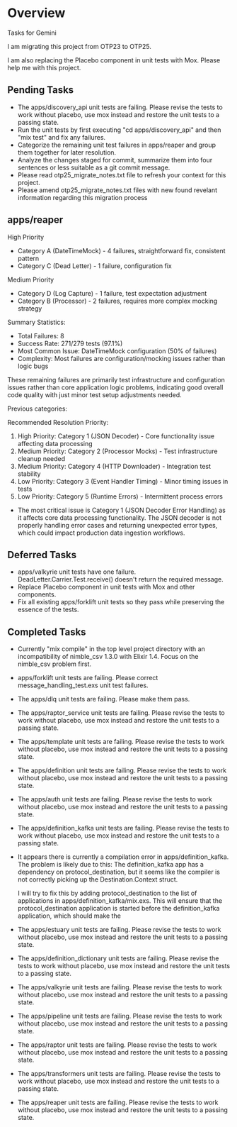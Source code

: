 # Overview

Tasks for Gemini

I am migrating this project from OTP23 to OTP25.

I am also replacing the Placebo component in unit tests with Mox. Please help me with this project.

## Pending Tasks

- The apps/discovery_api unit tests are failing. Please revise the tests to work without placebo, use mox instead and restore the unit tests to a passing state.
- Run the unit tests by first executing "cd apps/discovery_api" and then "mix test" and fix any failures.
- Categorize the remaining unit test failures in apps/reaper and group them together for later resolution.
- Analyze the changes staged for commit, summarize them into four sentences or less suitable as a git commit message.
- Please read otp25_migrate_notes.txt file to refresh your context for this project.
- Please amend otp25_migrate_notes.txt files with new found revelant information regarding this migration process

## apps/reaper

  High Priority

  - Category A (DateTimeMock) - 4 failures, straightforward fix, consistent pattern
  - Category C (Dead Letter) - 1 failure, configuration fix

  Medium Priority

  - Category D (Log Capture) - 1 failure, test expectation adjustment
  - Category B (Processor) - 2 failures, requires more complex mocking strategy

  Summary Statistics:

  - Total Failures: 8
  - Success Rate: 271/279 tests (97.1%)
  - Most Common Issue: DateTimeMock configuration (50% of failures)
  - Complexity: Most failures are configuration/mocking issues rather than logic bugs

  These remaining failures are primarily test infrastructure and configuration issues rather than core application logic problems, indicating good overall code quality with just minor test setup adjustments needed.

Previous categories:

  Recommended Resolution Priority:

  1. High Priority: Category 1 (JSON Decoder) - Core functionality issue affecting data processing
  2. Medium Priority: Category 2 (Processor Mocks) - Test infrastructure cleanup needed
  3. Medium Priority: Category 4 (HTTP Downloader) - Integration test stability
  4. Low Priority: Category 3 (Event Handler Timing) - Minor timing issues in tests
  5. Low Priority: Category 5 (Runtime Errors) - Intermittent process errors

- The most critical issue is Category 1 (JSON Decoder Error Handling) as it affects core data processing functionality. The JSON decoder is not properly handling error cases and returning unexpected error types, which could impact production data ingestion workflows.


## Deferred Tasks

- apps/valkyrie unit tests have one failure. DeadLetter.Carrier.Test.receive() doesn't return the required message.
- Replace Placebo component in unit tests with Mox and other components.
- Fix all existing apps/forklift unit tests so they pass while preserving the essence of the tests.

## Completed Tasks

- Currently "mix compile" in the top level project directory with an incompatibility of nimble_csv 1.3.0 with Elixir 1.4. Focus on the nimble_csv problem first.
-  apps/forklift unit tests are failing. Please correct message_handling_test.exs unit test failures.
- The apps/dlq unit tests are failing. Please make them pass.
- The apps/raptor_service unit tests are failing. Please revise the tests to work without placebo, use mox instead and restore the unit tests to a passing state.
- The apps/template unit tests are failing. Please revise the tests to work without placebo, use mox instead and restore the unit tests to a passing state.
- The apps/definition unit tests are failing. Please revise the tests to work without placebo, use mox instead and restore the unit tests to a passing state.
- The apps/auth unit tests are failing. Please revise the tests to work without placebo, use mox instead and restore the unit tests to a passing state.
- The apps/definition_kafka unit tests are failing. Please revise the tests to work without placebo, use mox instead and restore the unit tests to a passing state.
- It appears there is currently a compilation error in apps/definition_kafka. The problem is likely due to this:
  The definition_kafka app has a dependency on protocol_destination, but it seems like the compiler is not correctly picking up the Destination.Context struct.

  I will try to fix this by adding protocol_destination to the list of applications in apps/definition_kafka/mix.exs. This will ensure that the protocol_destination application is started before the definition_kafka application, which should make the
- The apps/estuary unit tests are failing. Please revise the tests to work without placebo, use mox instead and restore the unit tests to a passing state.
- The apps/definition_dictionary unit tests are failing. Please revise the tests to work without placebo, use mox instead and restore the unit tests to a passing state.
- The apps/valkyrie unit tests are failing. Please revise the tests to work without placebo, use mox instead and restore the unit tests to a passing state.
- The apps/pipeline unit tests are failing. Please revise the tests to work without placebo, use mox instead and restore the unit tests to a passing state.
- The apps/raptor unit tests are failing. Please revise the tests to work without placebo, use mox instead and restore the unit tests to a passing state.
- The apps/transformers unit tests are failing. Please revise the tests to work without placebo, use mox instead and restore the unit tests to a passing state.
- The apps/reaper unit tests are failing. Please revise the tests to work without placebo, use mox instead and restore the unit tests to a passing state.

